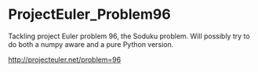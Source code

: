 ProjectEuler_Problem96
======================

Tackling project Euler problem 96, the Soduku problem. Will possibly try to do both a numpy aware and a pure Python version.

http://projecteuler.net/problem=96

